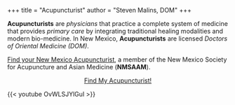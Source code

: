 +++
title = "Acupuncturist"
author = "Steven Malins, DOM"
+++

**Acupuncturists** are *physicians* that practice a complete system of medicine that provides *primary care* by integrating traditional healing modalities and modern bio-medicine. In New Mexico, **Acupuncturists** are licensed *Doctors of Oriental Medicine (DOM)*.

[Find your New Mexico Acupuncturist](https://www.nmsaam.org/acupuncturists/), a member of the New Mexico Society for Acupuncture and Asian Medicine (**NMSAAM**).

<center>
<a href="https://www.nmsaam.org/acupuncturists/" class="myButton">Find My Acupuncturist!</a>
</center>

{{< youtube OvWLSJYlGuI >}}

